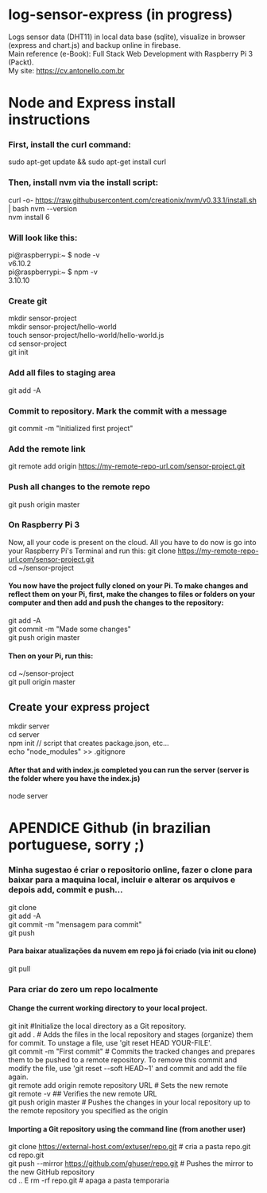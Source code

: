 # log-sensor-express (in progress)
Logs sensor data (DHT11) in local data base (sqlite), visualize in browser (express and chart.js) and backup online in firebase.  
Main reference (e-Book): Full Stack Web Development with Raspberry Pi 3 (Packt).  
My site: https://cv.antonello.com.br  

# Node and Express install instructions
### First, install the curl command:
sudo apt-get update && sudo apt-get install curl
### Then, install nvm via the install script:
curl -o- https://raw.githubusercontent.com/creationix/nvm/v0.33.1/install.sh | bash
nvm --version  
nvm install 6  
### Will look like this:
pi@raspberrypi:~ $ node -v  
v6.10.2  
pi@raspberrypi:~ $ npm -v  
3.10.10  
### Create git
mkdir sensor-project  
mkdir sensor-project/hello-world  
touch sensor-project/hello-world/hello-world.js  
cd sensor-project  
git init  
### Add all files to staging area
git add -A  
### Commit to repository. Mark the commit with a message
git commit -m "Initialized first project"  
### Add the remote link
git remote add origin https://my-remote-repo-url.com/sensor-project.git  
### Push all changes to the remote repo  
git push origin master  

### On Raspberry Pi 3
Now, all your code is present on the cloud. All you have to do now is go into your Raspberry Pi's Terminal and run this:
git clone https://my-remote-repo-url.com/sensor-project.git  
cd ~/sensor-project  
#### You now have the project fully cloned on your Pi. To make changes and reflect them on your Pi, first, make the changes to files or folders on your computer and then add and push the changes to the repository:  
git add -A  
git commit -m "Made some changes"  
git push origin master  

#### Then on your Pi, run this:
cd ~/sensor-project  
git pull origin master  

## Create your express project
mkdir server  
cd server  
npm init // script that creates package.json, etc...  
echo "node_modules" >> .gitignore  

#### After that and with index.js completed you can run the server (server is the folder where you have the index.js)
node server  

# APENDICE Github (in brazilian portuguese, sorry ;)
### Minha sugestao é criar o repositorio online, fazer o clone para baixar para a maquina local, incluir e alterar os arquivos e depois add, commit e push...
git clone  <git adress>  
git add -A  
git commit -m "mensagem para commit"  
git push

#### Para baixar atualizações da nuvem em repo já foi criado (via init ou clone)
git pull  

### Para criar do zero um repo localmente
#### Change the current working directory to your local project.
git init #Initialize the local directory as a Git repository.  
git add . # Adds the files in the local repository and stages (organize) them for commit. To unstage a file, use 'git reset HEAD YOUR-FILE'.  
git commit -m "First commit" # Commits the tracked changes and prepares them to be pushed to a remote repository. To remove this commit and modify the file, use 'git reset --soft HEAD~1' and commit and add the file again.  
git remote add origin remote repository URL # Sets the new remote  
git remote -v ## Verifies the new remote URL  
git push origin master # Pushes the changes in your local repository up to the remote repository you specified as the origin  
#### Importing a Git repository using the command line (from another user) 
git clone https://external-host.com/extuser/repo.git # cria a pasta repo.git  
cd repo.git  
git push --mirror https://github.com/ghuser/repo.git # Pushes the mirror to the new GitHub repository  
cd .. E rm -rf repo.git # apaga a pasta temporaria  







